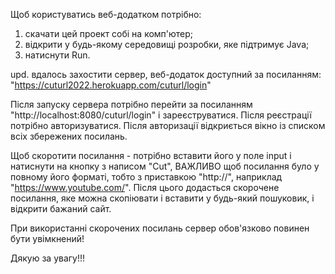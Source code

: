 Щоб користуватись веб-додатком потрібно:
1) скачати цей проект собі на комп'ютер;
2) відкрити у будь-якому середовищі розробки, яке підтримує Java;
3) натиснути Run.

upd. вдалось захостити сервер, веб-додаток доступний за посиланням: "https://cuturl2022.herokuapp.com/cuturl/login"

Після запуску сервера потрібно перейти за посиланням "http://localhost:8080/cuturl/login" і зареєструватися.
Після реєстрації потрібно авторизуватися. Після авторизації відкриється вікно із списком всіх збережених посилань.

Щоб скоротити посилання - потрібно вставити його у поле input і натиснути на кнопку з написом "Cut", 
ВАЖЛИВО щоб посилання було у повному його форматі, тобто з приставкою "http://", наприклад "https://www.youtube.com/".
Після цього додасться скорочене посилання, яке можна скопіювати і вставити у будь-який пошуковик, і відкрити бажаний сайт.

При використанні скорочених посилань сервер обов'язково повинен бути увімкнений!

Дякую за увагу!!!
